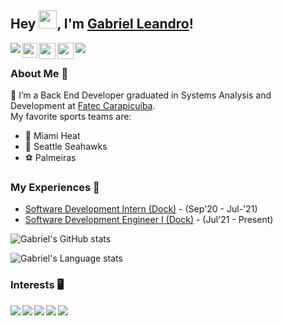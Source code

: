 ## Hey <img src="https://github.com/TheDudeThatCode/TheDudeThatCode/blob/master/Assets/Hi.gif" width="29px">, I'm [Gabriel Leandro](www.linkedin.com/in/gabrielleandro)!

<img align="left" src="https://hits.seeyoufarm.com/api/count/incr/badge.svg?url=https%3A%2F%2Fgithub.com%2F{gabrielleandro0801}1212%2Fhit-counter">
<img src="https://visitor-badge.laobi.icu/badge?page_id=gabrielleandro0801.visitor-badge")
<br />

<a href="https://www.linkedin.com/in/gabrielleandro">
  <img align="left" width="24px" src="https://cdn.jsdelivr.net/npm/simple-icons@v3/icons/linkedin.svg"  />
</a>
<a href="mailto:gabrielleandro0801@gmail.com">
  <img align="left" width="26px" src="https://cdn.jsdelivr.net/npm/simple-icons@v3/icons/gmail.svg" />
</a>
<a href="https://www.instagram.com/gabriels0801/">
  <img align="left" width="26px" src="https://cdn.jsdelivr.net/npm/simple-icons@v3/icons/instagram.svg" />
</a>
<br />

### About Me 🚀
🌱 I’m a Back End Developer graduated in Systems Analysis and Development at [Fatec Carapicuíba](http://www.fateccarapicuiba.edu.br/). </br>
My favorite sports teams are:
- 🏀 Miami Heat
- 🏈 Seattle Seahawks
- ⚽ Palmeiras

### My Experiences 🙌
- [Software Development Intern (Dock)](https://dock.tech/) - (Sep'20 - Jul-'21)
- [Software Development Engineer I (Dock)](https://dock.tech/) - (Jul'21 - Present)

![Gabriel's GitHub stats](https://github-readme-stats.vercel.app/api?username=gabrielleandro0801&show_icons=true&hide_border=true&count_private=true&theme=react)

![Gabriel's Language stats](https://github-readme-stats-eight-theta.vercel.app/api/top-langs/?username=gabrielleandro0801&hide_border=true&theme=react&count_private=true)
<br />

### Interests 🖥️
<img align="left" src="https://img.shields.io/badge/Python-14354C?style=for-the-badge&logo=python&logoColor=white" />
<img align="left" src="https://img.shields.io/badge/Flask-000000?style=for-the-badge&logo=flask&logoColor=white" />
<img align="left" src="https://img.shields.io/badge/JavaScript-323330?style=for-the-badge&logo=javascript&logoColor=F7DF1E" />
<img align="left" src="https://img.shields.io/badge/Node.js-43853D?style=for-the-badge&logo=node.js&logoColor=white" />
<img align="left" src="https://img.shields.io/badge/Amazon_AWS-232F3E?style=for-the-badge&logo=amazon-aws&logoColor=white" />
